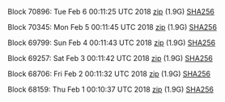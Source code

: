 Block 70896: Tue Feb  6 00:11:25 UTC 2018 [zip](https://dash-bootstrap.ams3.digitaloceanspaces.com/testnet/2018-02-06/bootstrap.dat.zip) (1.9G) [SHA256](https://dash-bootstrap.ams3.digitaloceanspaces.com/testnet/2018-02-06/sha256.txt)

Block 70345: Mon Feb  5 00:11:45 UTC 2018 [zip](https://dash-bootstrap.ams3.digitaloceanspaces.com/testnet/2018-02-05/bootstrap.dat.zip) (1.9G) [SHA256](https://dash-bootstrap.ams3.digitaloceanspaces.com/testnet/2018-02-05/sha256.txt)

Block 69799: Sun Feb  4 00:11:43 UTC 2018 [zip](https://dash-bootstrap.ams3.digitaloceanspaces.com/testnet/2018-02-04/bootstrap.dat.zip) (1.9G) [SHA256](https://dash-bootstrap.ams3.digitaloceanspaces.com/testnet/2018-02-04/sha256.txt)

Block 69257: Sat Feb  3 00:11:42 UTC 2018 [zip](https://dash-bootstrap.ams3.digitaloceanspaces.com/testnet/2018-02-03/bootstrap.dat.zip) (1.9G) [SHA256](https://dash-bootstrap.ams3.digitaloceanspaces.com/testnet/2018-02-03/sha256.txt)

Block 68706: Fri Feb  2 00:11:32 UTC 2018 [zip](https://dash-bootstrap.ams3.digitaloceanspaces.com/testnet/2018-02-02/bootstrap.dat.zip) (1.9G) [SHA256](https://dash-bootstrap.ams3.digitaloceanspaces.com/testnet/2018-02-02/sha256.txt)

Block 68159: Thu Feb  1 00:10:37 UTC 2018 [zip](https://dash-bootstrap.ams3.digitaloceanspaces.com/testnet/2018-02-01/bootstrap.dat.zip) (1.9G) [SHA256](https://dash-bootstrap.ams3.digitaloceanspaces.com/testnet/2018-02-01/sha256.txt)
